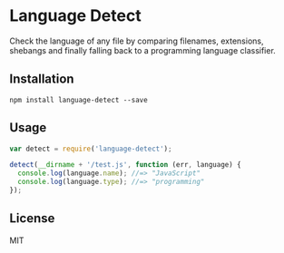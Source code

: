 # Language Detect

Check the language of any file by comparing filenames, extensions, shebangs and finally falling back to a programming language classifier.

## Installation

```
npm install language-detect --save
```

## Usage

```javascript
var detect = require('language-detect');

detect(__dirname + '/test.js', function (err, language) {
  console.log(language.name); //=> "JavaScript"
  console.log(language.type); //=> "programming"
});
```

## License

MIT
